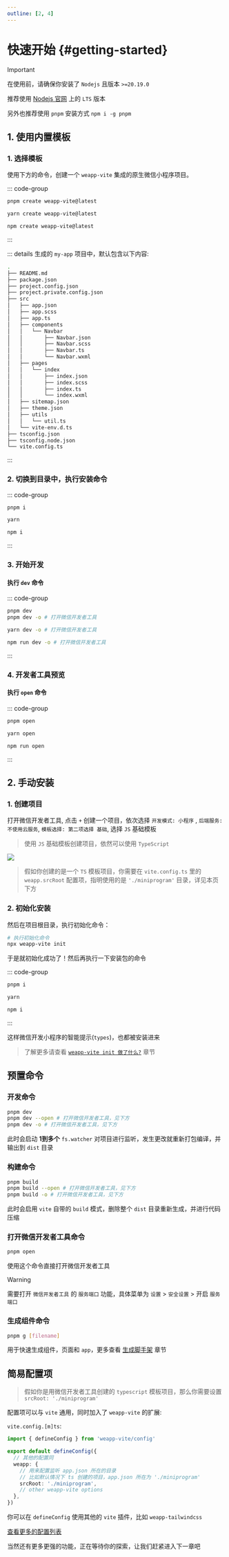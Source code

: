 ```yaml
---
outline: [2, 4]
---
```


# 快速开始 {#getting-started}

> [!IMPORTANT]
> 在使用前，请确保你安装了 `Nodejs` 且版本 `>=20.19.0`
>
> 推荐使用 [Nodejs 官网](https://nodejs.org/) 上的 `LTS` 版本
>
> 另外也推荐使用 `pnpm` 安装方式 `npm i -g pnpm`

## 1. 使用内置模板

### 1. 选择模板

使用下方的命令，创建一个 `weapp-vite` 集成的原生微信小程序项目。

::: code-group

```bash [pnpm]
pnpm create weapp-vite@latest
```

```bash [yarn]
yarn create weapp-vite@latest
```

```bash [npm]
npm create weapp-vite@latest
```

:::

::: details 生成的 `my-app` 项目中，默认包含以下内容:

```bash
.
├── README.md
├── package.json
├── project.config.json
├── project.private.config.json
├── src
│   ├── app.json
│   ├── app.scss
│   ├── app.ts
│   ├── components
│   │   └── Navbar
│   │       ├── Navbar.json
│   │       ├── Navbar.scss
│   │       ├── Navbar.ts
│   │       └── Navbar.wxml
│   ├── pages
│   │   └── index
│   │       ├── index.json
│   │       ├── index.scss
│   │       ├── index.ts
│   │       └── index.wxml
│   ├── sitemap.json
│   ├── theme.json
│   ├── utils
│   │   └── util.ts
│   └── vite-env.d.ts
├── tsconfig.json
├── tsconfig.node.json
└── vite.config.ts
```

:::

### 2. 切换到目录中，执行安装命令

::: code-group

```bash [pnpm]
pnpm i
```

```bash [yarn]
yarn
```

```bash [npm]
npm i
```

:::

### 3. 开始开发

#### 执行 `dev` 命令

::: code-group

```bash [pnpm]
pnpm dev
pnpm dev -o # 打开微信开发者工具
```

```bash [yarn]
yarn dev -o # 打开微信开发者工具
```

```bash [npm]
npm run dev -o # 打开微信开发者工具
```

:::

### 4. 开发者工具预览

#### 执行 `open` 命令

::: code-group

```bash [pnpm]
pnpm open
```

```bash [yarn]
yarn open
```

```bash [npm]
npm run open
```

:::

## 2. 手动安装

### 1. 创建项目

打开微信开发者工具, 点击 `+` 创建一个项目，依次选择 `开发模式: 小程序` , `后端服务: 不使用云服务`, `模板选择: 第二项选择 基础`, 选择 `JS` 基础模板

> 使用 `JS` 基础模板创建项目，依然可以使用 `TypeScript`

![](../images/create-project.png)

> 假如你创建的是一个 `TS` 模板项目，你需要在 `vite.config.ts` 里的 `weapp.srcRoot` 配置项，指明使用的是 `'./miniprogram'` 目录，详见本页下方

### 2. 初始化安装

然后在项目根目录，执行初始化命令：

```sh
# 执行初始化命令
npx weapp-vite init
```

于是就初始化成功了！然后再执行一下安装包的命令

::: code-group

```bash [pnpm]
pnpm i
```

```bash [yarn]
yarn
```

```bash [npm]
npm i
```

:::

这样微信开发小程序的智能提示(`types`)，也都被安装进来

> 了解更多请查看 [`weapp-vite init 做了什么?`](/deep/init) 章节

## 预置命令

### 开发命令

```sh
pnpm dev
pnpm dev --open # 打开微信开发者工具，见下方
pnpm dev -o # 打开微信开发者工具，见下方
```

此时会启动 **1到多个** `fs.watcher` 对项目进行监听，发生更改就重新打包编译，并输出到 `dist` 目录

### 构建命令

```sh
pnpm build
pnpm build --open # 打开微信开发者工具，见下方
pnpm build -o # 打开微信开发者工具，见下方
```

此时会启用 `vite` 自带的 `build` 模式，删除整个 `dist` 目录重新生成，并进行代码压缩

### 打开微信开发者工具命令

```sh
pnpm open
```

使用这个命令直接打开微信开发者工具

> [!Warning]
> 需要打开 `微信开发者工具` 的 `服务端口` 功能，具体菜单为 `设置` > `安全设置` > 开启 `服务端口`

### 生成组件命令

```sh
pnpm g [filename]
```

用于快速生成组件，页面和 `app`，更多查看 [生成脚手架](/guide/generate) 章节

## 简易配置项

> 假如你是用微信开发者工具创建的 `typescript` 模板项目，那么你需要设置 `srcRoot: './miniprogram'`

配置项可以与 `vite` 通用，同时加入了 `weapp-vite` 的扩展:

`vite.config.[m]ts`:

```ts
import { defineConfig } from 'weapp-vite/config'

export default defineConfig({
  // 其他的配置同
  weapp: {
    // 用来配置监听 app.json 所在的目录
    // 比如默认情况下 ts 创建的项目，app.json 所在为 './miniprogram'
    srcRoot: './miniprogram',
    // other weapp-vite options
  },
})
```

你可以在 `defineConfig` 使用其他的 `vite` 插件，比如 `weapp-tailwindcss`

[查看更多的配置列表](/config/)

当然还有更多更强的功能，正在等待你的探索，让我们赶紧进入下一章吧
